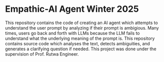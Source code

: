# Empathic-AI Agent Winter 2025

This repository contains the code of creating an AI agent which attempts to understand the user prompt by analyzing if their prompt is ambigious. Many times, users go back and forth with LLMs because the LLM fails to understand what the underlying meaning of the prompt is. This repository contains source code which analyses the text, detects ambiguities, and generates a clarifying question if needed. This project was done under the supervision of Prof. Rutwa Engineer. 
